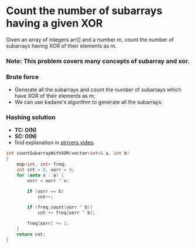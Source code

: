 # Count the number of subarrays having a given XOR

Given an array of integers arr[] and a number m, count the number of subarrays having XOR of their elements as m.

### Note: This problem covers many concepts of subarray and xor.

### Brute force

-   Generate all the subarrays and count the number of subarrays which have XOR of their elements as m;
-   We can use kadane's algorithm to generate all the subarrays.

### Hashing solution

-   **TC: O(N)**
-   **SC: O(N)**
-   find explanation in [strivers video](https://www.youtube.com/watch?v=lO9R5CaGRPY).

```cpp
int countSubarrayWithXOR(vector<int>& a, int b)
{
    map<int, int> freq;
    int cnt = 0, xorr = 0;
    for (auto x : a) {
        xorr = xorr ^ x;

        if (xorr == b)
            cnt++;

        if (freq.count(xorr ^ b))
            cnt += freq[xorr ^ b];

        freq[xorr] += 1;
    }
    return cnt;
}
```
